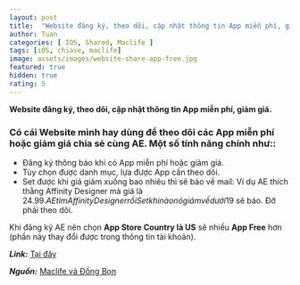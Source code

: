 ```yaml
---
layout: post
title:  "Website đăng ký, theo dõi, cập nhật thông tin App miễn phí, giảm giá"
author: Tuan
categories: [ IOS, Shared, Maclife ]
tags: [iOS, chiase, maclife]
image: assets/images/website-share-app-free.jpg
featured: true
hidden: true
rating: 5
---
```


**Website đăng ký, theo dõi, cập nhật thông tin App miễn phí, giảm giá.**

### Có cái Website mình hay dùng để theo dõi các App miễn phí hoặc giảm giá chia sẻ cùng AE. Một số tính năng chính như::
  - Đăng ký thông báo khi có App miễn phí hoặc giảm giá.
  - Tùy chọn được danh mục, lựa được App cần theo dõi.
  - Set được khi giá giảm xuống bao nhiêu thì sẽ báo về mail: Ví dụ AE thích thằng Affinity Designer mà giá là 24.99$. AE tìm Affinity Designer rồi Set khi nào nó giảm về dưới 19$ sẽ báo. Đỡ phải theo dõi.

Khi đăng ký AE nên chọn **App Store Country là US** sẽ nhiều **App Free** hơn (phần này thay đổi được trong thông tin tài khoản).

  ***Link:*** [Tại đây](https://appsliced.co/)

***Nguồn:*** [Maclife và Đồng Bọn](https://www.facebook.com/groups/maclife.vn/permalink/737965123556754/)
